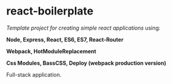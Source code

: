 # react-boilerplate
_Template project for creating simple react applications_ using:

**Node, Express, React, ES6, ES7, React-Router** 

**Webpack, HotModuleReplacement**

**Css Modules, BassCSS, Deploy (webpack production version)**

Full-stack application.
